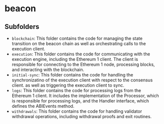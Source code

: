 # beacon 

## Subfolders

- `blockchain`: This folder contains the code for managing the state transition on
the beacon chain as well as orchestrating calls to the execution client.
- `execution`: This folder contains the code for communicating with the execution 
engine, including the Ethereum 1 client. The client is responsible for connecting to 
the Ethereum 1 node, processing blocks, and interacting with the blockchain.
- `initial-sync`: This folder contains the code for handling the synchronizatino of the 
execution client with respect to the consensus client.
as well as triggering the execution client to sync.
- `logs`: This folder contains the code for processing logs from the Ethereum 1 client. 
It includes the implementation of the Processor, which is responsible for processing 
logs, and the Handler interface, which defines the ABIEvents method.
- `withdrawals`: This folder contains the code for handling validator withdrawal operations,
including withdrawal proofs and exit routines.
